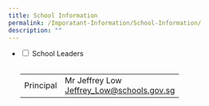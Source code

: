 ```yaml
---
title: School Information
permalink: /Imporatant-Information/School-Information/
description: ""
---
```

<ul>
<li>
<input id="accordion1" type="checkbox">
<label for="accordion1">School Leaders</label>
<div>
<br><table><tbody><tr><td>Principal</td><td>Mr Jeffrey Low<br><a href="mailto:Jeffrey_Low@schools.gov.sg">Jeffrey_Low@schools.gov.sg</a></td></tr></tbody></table>
    </div>
	</li>
</ul>